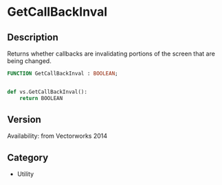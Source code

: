 # GetCallBackInval

## Description
Returns whether callbacks are invalidating portions of the screen that are being changed.

```pascal
FUNCTION GetCallBackInval : BOOLEAN;
```

```python

def vs.GetCallBackInval():
    return BOOLEAN
```

## Version
Availability: from Vectorworks 2014
## Category
* Utility

